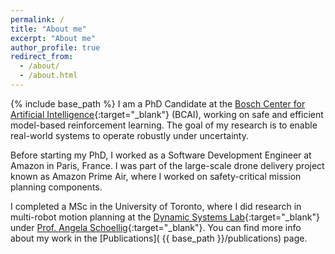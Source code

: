 ```yaml
---
permalink: /
title: "About me"
excerpt: "About me"
author_profile: true
redirect_from: 
  - /about/
  - /about.html
---
```


{% include base_path %}
I am a PhD Candidate at the [Bosch Center for Artificial Intelligence](https://www.bosch-ai.com/){:target="_blank"} (BCAI), working on safe and efficient model-based reinforcement learning. The goal of my research is to enable real-world systems to operate robustly under uncertainty.

Before starting my PhD, I worked as a Software Development Engineer at Amazon in Paris, France. I was part of the large-scale drone delivery project known as Amazon Prime Air, where I worked on safety-critical mission planning components.

I completed a MSc in the University of Toronto, where I did research in multi-robot motion planning at the [Dynamic Systems Lab](https://www.dynsyslab.org){:target="_blank"} under [Prof. Angela Schoellig](https://www.dynsyslab.org/prof-angela-schoellig/){:target="_blank"}. You can find more info about my work in the [Publications]( {{ base_path }}/publications) page.

